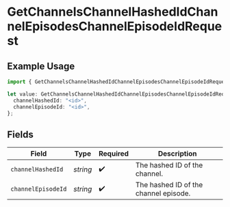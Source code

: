 # GetChannelsChannelHashedIdChannelEpisodesChannelEpisodeIdRequest

## Example Usage

```typescript
import { GetChannelsChannelHashedIdChannelEpisodesChannelEpisodeIdRequest } from "@wistia/wistia-api-client/models/operations";

let value: GetChannelsChannelHashedIdChannelEpisodesChannelEpisodeIdRequest = {
  channelHashedId: "<id>",
  channelEpisodeId: "<id>",
};
```

## Fields

| Field                                 | Type                                  | Required                              | Description                           |
| ------------------------------------- | ------------------------------------- | ------------------------------------- | ------------------------------------- |
| `channelHashedId`                     | *string*                              | :heavy_check_mark:                    | The hashed ID of the channel.         |
| `channelEpisodeId`                    | *string*                              | :heavy_check_mark:                    | The hashed ID of the channel episode. |